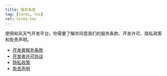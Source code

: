 ```yaml
---
title: 服务条款
tag: [terms, tos]
ref: terms-tos
---
```


使用和风天气开发平台，你需要了解并同意我们的服务条款、开发许可、隐私政策和免责声明。

- [开发者服务条款](https://www.qweather.com/terms/developers-tos/)
- [开发者许可协议](https://www.qweather.com/terms/developers-eula)
- [隐私政策](https://www.qweather.com/terms/privacy)
- [免责声明](https://www.qweather.com/terms/disclaimer)